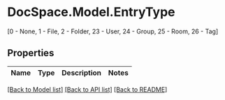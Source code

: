 # DocSpace.Model.EntryType
[0 - None, 1 - File, 2 - Folder, 23 - User, 24 - Group, 25 - Room, 26 - Tag]

## Properties

Name | Type | Description | Notes
------------ | ------------- | ------------- | -------------

[[Back to Model list]](../README.md#documentation-for-models) [[Back to API list]](../README.md#documentation-for-api-endpoints) [[Back to README]](../README.md)

